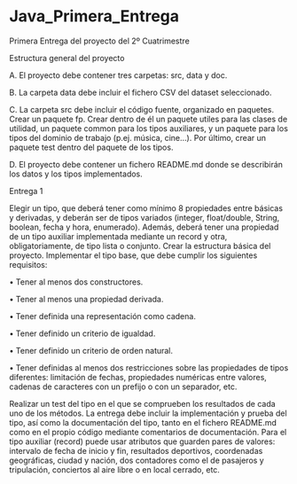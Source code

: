 # Java_Primera_Entrega
Primera Entrega del proyecto del 2º Cuatrimestre

Estructura general del proyecto

A.    El proyecto debe contener tres carpetas: src, data y doc.

B.    La carpeta data debe incluir el fichero CSV del dataset seleccionado.

C.    La carpeta src debe incluir el código fuente, organizado en paquetes. Crear un paquete fp. Crear dentro de él un paquete utiles para las clases de utilidad, un paquete common para los tipos auxiliares, y un paquete para los tipos del dominio de trabajo (p.ej. música, cine…). Por último, crear un paquete test dentro del paquete de los tipos.

D.    El proyecto debe contener un fichero README.md donde se describirán los datos y los tipos implementados.

Entrega 1 

Elegir un tipo, que deberá tener como mínimo 8 propiedades entre básicas y derivadas, y deberán ser de tipos variados (integer, float/double, String, boolean, fecha y hora, enumerado). Además, deberá tener una propiedad de un tipo auxiliar implementada mediante un record y otra, obligatoriamente, de tipo lista o conjunto.
Crear la estructura básica del proyecto.
Implementar el tipo base, que debe cumplir los siguientes requisitos:

•    Tener al menos dos constructores.

•    Tener al menos una propiedad derivada.

•    Tener definida una representación como cadena.

•    Tener definido un criterio de igualdad.

•    Tener definido un criterio de orden natural.

•    Tener definidas al menos dos restricciones sobre las propiedades de tipos diferentes: limitación de fechas, propiedades numéricas entre valores, cadenas de caracteres con un prefijo o con un separador, etc.

Realizar un test del tipo en el que se comprueben los resultados de cada uno de los métodos.
La entrega debe incluir la implementación y prueba del tipo, así como la documentación del tipo, tanto en el fichero README.md como en el propio código mediante comentarios de documentación.
Para el tipo auxiliar (record) puede usar atributos que guarden pares de valores: intervalo de fecha de inicio y fin, resultados deportivos, coordenadas geográficas, ciudad y nación, dos contadores como el de pasajeros y tripulación, conciertos al aire libre o en local cerrado, etc.
